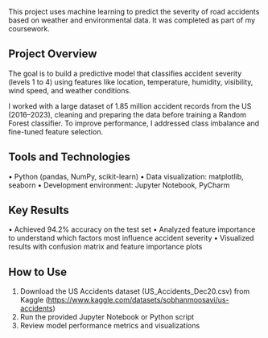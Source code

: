 This project uses machine learning to predict the severity of road accidents based on weather and environmental data. It was completed as part of my coursework.

## Project Overview

The goal is to build a predictive model that classifies accident severity (levels 1 to 4) using features like location, temperature, humidity, visibility, wind speed, and weather conditions.

I worked with a large dataset of 1.85 million accident records from the US (2016–2023), cleaning and preparing the data before training a Random Forest classifier. To improve performance, I addressed class imbalance and fine-tuned feature selection.

## Tools and Technologies

•	Python (pandas, NumPy, scikit-learn)
•	Data visualization: matplotlib, seaborn
•	Development environment: Jupyter Notebook, PyCharm

## Key Results
•	Achieved 94.2% accuracy on the test set
•	Analyzed feature importance to understand which factors most influence accident severity
•	Visualized results with confusion matrix and feature importance plots

## How to Use
1.	Download the US Accidents dataset (US_Accidents_Dec20.csv) from Kaggle (https://www.kaggle.com/datasets/sobhanmoosavi/us-accidents)
2.	Run the provided Jupyter Notebook or Python script
3.	Review model performance metrics and visualizations
